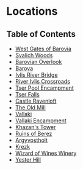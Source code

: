 # Locations

## Table of Contents

- [West Gates of Barovia](https://skroxiousdm.github.io/SkroxiousDM/simple-quest/lore/journalentry.oqippgoggup2xdve/journalentry.oqippgoggup2xdve.journalentrypage.zq5tjvjw0r7kbqps)
- [Svalich Woods](https://skroxiousdm.github.io/SkroxiousDM/simple-quest/lore/journalentry.oqippgoggup2xdve/journalentry.oqippgoggup2xdve.journalentrypage.gd9w0a0nldck1o3p)
- [Barovian Overlook](https://skroxiousdm.github.io/SkroxiousDM/simple-quest/lore/journalentry.oqippgoggup2xdve/journalentry.oqippgoggup2xdve.journalentrypage.watqinvnyhmkcc3v)
- [Barova](https://skroxiousdm.github.io/SkroxiousDM/simple-quest/lore/journalentry.oqippgoggup2xdve/journalentry.oqippgoggup2xdve.journalentrypage.8lmkz1keedk2zcjv)
- [Ivlis River Bridge](https://skroxiousdm.github.io/SkroxiousDM/simple-quest/lore/journalentry.oqippgoggup2xdve/journalentry.oqippgoggup2xdve.journalentrypage.rxdbqi3jnbhqr8wv)
- [River Ivlis Crossroads](https://skroxiousdm.github.io/SkroxiousDM/simple-quest/lore/journalentry.oqippgoggup2xdve/journalentry.oqippgoggup2xdve.journalentrypage.f0z0g3jd9f984beh)
- [Tser Pool Encampment](https://skroxiousdm.github.io/SkroxiousDM/simple-quest/lore/journalentry.oqippgoggup2xdve/journalentry.oqippgoggup2xdve.journalentrypage.utvkqw1e2wvpn741)
- [Tser Falls](https://skroxiousdm.github.io/SkroxiousDM/simple-quest/lore/journalentry.oqippgoggup2xdve/journalentry.oqippgoggup2xdve.journalentrypage.khbtvthlsl4lb4vy)
- [Castle Ravenloft](https://skroxiousdm.github.io/SkroxiousDM/simple-quest/lore/journalentry.oqippgoggup2xdve/journalentry.oqippgoggup2xdve.journalentrypage.k0f6femj7jyv7qfe)
- [The Old Mill](https://skroxiousdm.github.io/SkroxiousDM/simple-quest/lore/journalentry.oqippgoggup2xdve/journalentry.oqippgoggup2xdve.journalentrypage.lqf7kzwmwpnqrmqf)
- [Vallaki](https://skroxiousdm.github.io/SkroxiousDM/simple-quest/lore/journalentry.oqippgoggup2xdve/journalentry.oqippgoggup2xdve.journalentrypage.7anzw3k1kseo4qrc)
- [Vallaki Encampment](https://skroxiousdm.github.io/SkroxiousDM/simple-quest/lore/journalentry.oqippgoggup2xdve/journalentry.oqippgoggup2xdve.journalentrypage.9d0wcpovkelnyxn2)
- [Khazan's Tower](https://skroxiousdm.github.io/SkroxiousDM/simple-quest/lore/journalentry.oqippgoggup2xdve/journalentry.oqippgoggup2xdve.journalentrypage.lwf9wdrxseozz2m4)
- [Ruins of Berez](https://skroxiousdm.github.io/SkroxiousDM/simple-quest/lore/journalentry.oqippgoggup2xdve/journalentry.oqippgoggup2xdve.journalentrypage.f8mfxi957mocfdxh)
- [Argyvostholt](https://skroxiousdm.github.io/SkroxiousDM/simple-quest/lore/journalentry.oqippgoggup2xdve/journalentry.oqippgoggup2xdve.journalentrypage.xeymvh8e4gcksanb)
- [Krezk](https://skroxiousdm.github.io/SkroxiousDM/simple-quest/lore/journalentry.oqippgoggup2xdve/journalentry.oqippgoggup2xdve.journalentrypage.iaini0jz5wkwscjs)
- [Wizard of Wines Winery](https://skroxiousdm.github.io/SkroxiousDM/simple-quest/lore/journalentry.oqippgoggup2xdve/journalentry.oqippgoggup2xdve.journalentrypage.t3yj28izqk9yfzd9)
- [Yester Hill](https://skroxiousdm.github.io/SkroxiousDM/simple-quest/lore/journalentry.oqippgoggup2xdve/journalentry.oqippgoggup2xdve.journalentrypage.f5zrsleqeljwgq3u)

<!---
- [Werewolf Den](https://skroxiousdm.github.io/SkroxiousDM/simple-quest/lore/journalentry.oqippgoggup2xdve/journalentry.oqippgoggup2xdve.journalentrypage.u8jbkqf8j1nq0bvp)
--->

